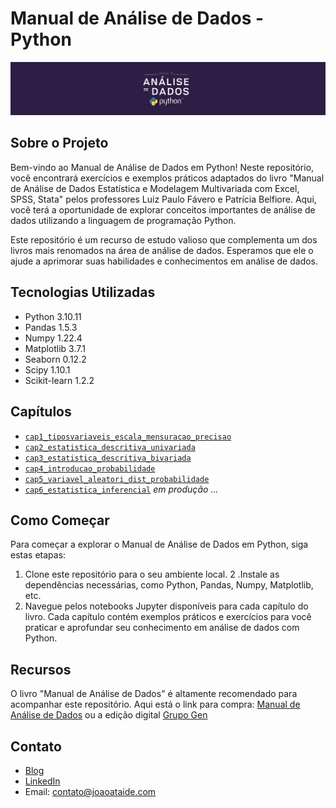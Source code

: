 # Manual de Análise de Dados - Python

![Project Image](banner.png.png)

## Sobre o Projeto

Bem-vindo ao Manual de Análise de Dados em Python! Neste repositório, você encontrará exercícios e exemplos práticos adaptados do livro "Manual de Análise de Dados Estatística e Modelagem Multivariada com Excel, SPSS, Stata" pelos professores Luiz Paulo Fávero e Patrícia Belfiore. Aqui, você terá a oportunidade de explorar conceitos importantes de análise de dados utilizando a linguagem de programação Python.

Este repositório é um recurso de estudo valioso que complementa um dos livros mais renomados na área de análise de dados. Esperamos que ele o ajude a aprimorar suas habilidades e conhecimentos em análise de dados.

## Tecnologias Utilizadas

- Python 3.10.11
- Pandas 1.5.3
- Numpy 1.22.4
- Matplotlib 3.7.1
- Seaborn 0.12.2
- Scipy 1.10.1
- Scikit-learn 1.2.2

## Capítulos
- [`cap1_tiposvariaveis_escala_mensuracao_precisao`](https://github.com/jvataidee/ManualdeAnalisedeDadosPython/blob/master/cap1_tiposvariaveis_escala_mensuracao_precisao.ipynb)
- [`cap2_estatistica_descritiva_univariada`](https://github.com/jvataidee/ManualdeAnalisedeDadosPython/blob/master/cap2_estatistica_descritiva_univariada.ipynb)
- [`cap3_estatistica_descritiva_bivariada`](https://github.com/jvataidee/ManualdeAnalisedeDadosPython/blob/master/cap3_estatistica_descritiva_bivariada.ipynb)
- [`cap4_introducao_probabilidade`](https://github.com/jvataidee/ManualdeAnalisedeDadosPython/blob/master/cap4_introducao_probabilidade.ipynb)
- [`cap5_variavel_aleatori_dist_probabilidade`](https://github.com/jvataidee/ManualdeAnalisedeDadosPython/blob/master/cap5_variavel_aleatori_dist_probabilidade.ipynb)
- [`cap6_estatistica_inferencial`](https://github.com/jvataidee/ManualdeAnalisedeDadosPython/blob/master/cap6_estatistica_inferencial.ipynb) *em produção ...*

## Como Começar
Para começar a explorar o Manual de Análise de Dados em Python, siga estas etapas:

1. Clone este repositório para o seu ambiente local.
2 .Instale as dependências necessárias, como Python, Pandas, Numpy, Matplotlib, etc.
3. Navegue pelos notebooks Jupyter disponíveis para cada capítulo do livro. Cada capítulo contém exemplos práticos e exercícios para você praticar e aprofundar seu conhecimento em análise de dados com Python.

## Recursos

O livro "Manual de Análise de Dados" é altamente recomendado para acompanhar este repositório. Aqui está o link para compra: [Manual de Análise de Dados](https://www.amazon.com.br/Manual-An%C3%A1lise-Dados-Luiz-F%C3%A1vero/dp/8535270876) ou a edição digital [Grupo Gen](https://www.grupogen.com.br/)

## Contato

- [Blog](www.joaoataide.com)
- [LinkedIn](https://www.linkedin.com/in/joaoataidee/)
- Email: contato@joaoataide.com
